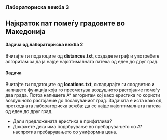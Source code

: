### Лабораториска вежба 3
## Најкраток пат помеѓу градовите во Македонија

#### Задача од лабораториска вежба 2
Вчитајте ги податоците од **distances.txt**, создадете граф и употребете алгоритам за да ја најде најоптималната патека од еден до друг град.


#### Задача
Вчитајте ги податоците од **locations.txt**, складирајте ги соодветно и напишете функција која го пресметува воздушното растојание помеѓу два града. Потоа напишете А* алгоритам кој како еристика го користи воздушното растојание до посакуваниот град. Задачата е иста како од претходната лабораториска вежба: да се најде најоптималната патека од еден до друг град. 

* Дали предложената еристика е прифатлива?
* Докажете дека има подобрување во пребарувањето со А* наспротив пребарувањето со униформна цена.
